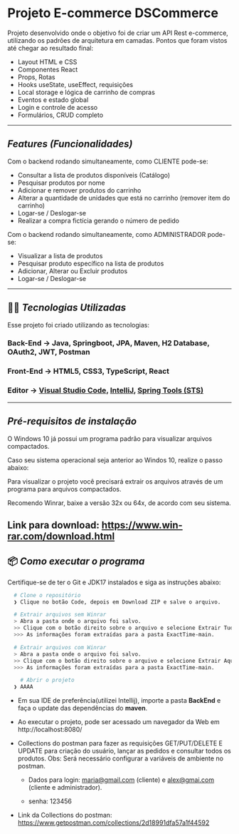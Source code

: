 # Projeto E-commerce DSCommerce
Projeto desenvolvido onde o objetivo foi de criar um API Rest e-commerce, utilizando os padrões de arquitetura em camadas.
Pontos que foram vistos até chegar ao resultado final:
- Layout HTML e CSS
- Componentes React
- Props, Rotas
- Hooks useState, useEffect, requisições
- Local storage e lógica de carrinho de compras
- Eventos e estado global
- Login e controle de acesso
- Formulários, CRUD completo

---
## *Features (Funcionalidades)*
Com o backend rodando simultaneamente, como CLIENTE pode-se:
- Consultar a lista de produtos disponíveis (Catálogo)
- Pesquisar produtos por nome
- Adicionar e remover produtos do carrinho
- Alterar a quantidade de unidades que está no carrinho (remover item do carrinho)
- Logar-se / Deslogar-se
- Realizar a compra fictícia gerando o número de pedido

Com o backend rodando simultaneamente, como ADMINISTRADOR pode-se:
- Visualizar a lista de produtos
- Pesquisar produto específico na lista de produtos
- Adicionar, Alterar ou Excluir produtos
- Logar-se / Deslogar-se

---
## 👨‍💻️ *Tecnologias Utilizadas*
Esse projeto foi criado utilizando as tecnologias:
### Back-End  -> Java, Springboot, JPA, Maven, H2 Database, OAuth2, JWT, Postman
### Front-End  ->  HTML5, CSS3, TypeScript, React
### Editor  -> [Visual Studio Code](https://code.visualstudio.com/), [IntelliJ](https://www.jetbrains.com/idea/download/?fromIDE=&section=windows), [Spring Tools (STS)](https://spring.io/tools)

---
## *Pré-requisitos de instalação* 
O Windows 10 já possui um programa padrão para visualizar arquivos compactados.

Caso seu sistema operacional seja anterior ao Windos 10, realize o passo abaixo:

Para visualizar o projeto você precisará extrair os arquivos através de um programa para arquivos compactados.

Recomendo Winrar, baixe a versão 32x ou 64x, de acordo com seu sistema.

Link para download:
https://www.win-rar.com/download.html
---
## 📦️ *Como executar o programa*
Certifique-se de ter o Git e JDK17 instalados e siga as instruções abaixo:
```bash
  # Clone o repositório
  ❯ Clique no botão Code, depois em Download ZIP e salve o arquivo.

  # Extrair arquivos sem Winrar
  > Abra a pasta onde o arquivo foi salvo.
  >> Clique com o botão direito sobre o arquivo e selecione Extrair Tudo.
  >>> As informações foram extraídas para a pasta ExactTime-main.

  # Extrair arquivos com Winrar
  > Abra a pasta onde o arquivo foi salvo.
  >> Clique com o botão direito sobre o arquivo e selecione Extrair Aqui (Extract Here em inglês).
  >>> As informações foram extraídas para a pasta ExactTime-main.

	# Abrir o projeto
  ❯ AAAA
```

- Em sua IDE de preferência(utilizei Intellij), importe a pasta **BackEnd** e faça o update das dependências do **maven**.

- Ao executar o projeto, pode ser acessado um navegador da Web em http://localhost:8080/

- Collections do postman para fazer as requisições GET/PUT/DELETE E UPDATE para criação do usuário, lançar as pedidos e consultar todos os produtos. Obs: Será necessário configurar a variáveis de ambiente no postman.  

   - Dados para login: maria@gmail.com (cliente) e alex@gmai.com (cliente e administrador).  

   - senha: 123456

- Link da Collections do postman: https://www.getpostman.com/collections/2d18991dfa57a1f44592
